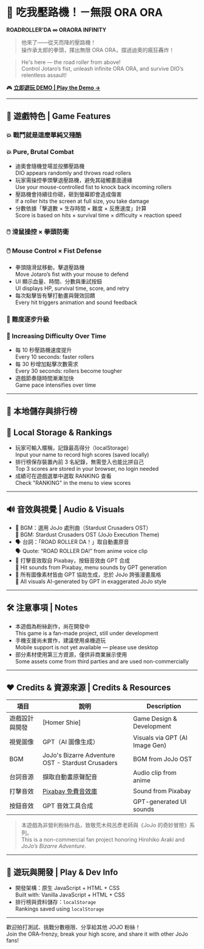 # 🥊 吃我壓路機！－無限 ORA ORA

**ROADROLLER'DA ∞ ORAORA INFINITY**

> 他來了——從天而降的壓路機！  
> 操作承太郎的拳頭，揮出無限 ORA ORA，撐過迪奧的瘋狂轟炸！

> He's here — the road roller from above!  
> Control Jotaro’s fist, unleash infinite ORA ORA, and survive DIO’s relentless assault!

🎮 **[立即遊玩 DEMO | Play the Demo →](https://homershie.com/road_roller_da/)**

---

## 🔧 遊戲特色 | Game Features

### 💥 戰鬥就是這麼單純又殘酷

### 💥 Pure, Brutal Combat

- 迪奧會隨機登場並投擲壓路機  
  DIO appears randomly and throws road rollers
- 玩家需操控拳頭擊退壓路機，避免其碰觸畫面邊緣  
  Use your mouse-controlled fist to knock back incoming rollers
- 壓路機會持續往你砸，砸到螢幕即會造成傷害  
  If a roller hits the screen at full size, you take damage
- 分數依據「擊退數 × 生存時間 × 難度 × 反應速度」計算  
  Score is based on hits × survival time × difficulty × reaction speed

### 🖱️ 滑鼠操控 × 拳頭防衛

### 🖱️ Mouse Control × Fist Defense

- 拳頭隨滑鼠移動，擊退壓路機  
  Move Jotaro’s fist with your mouse to defend
- UI 顯示血量、時間、分數與重試按鈕  
  UI displays HP, survival time, score, and retry
- 每次點擊皆有擊打動畫與聲效回饋  
  Every hit triggers animation and sound feedback

### 🔄 難度逐步升級

### 🔄 Increasing Difficulty Over Time

- 每 10 秒壓路機速度提升  
  Every 10 seconds: faster rollers
- 每 30 秒增加點擊次數需求  
  Every 30 seconds: rollers become tougher
- 遊戲節奏隨時間漸漸加快  
  Game pace intensifies over time

---

## 🧠 本地儲存與排行榜

## 🧠 Local Storage & Rankings

- 玩家可輸入暱稱，記錄最高得分（localStorage）  
  Input your name to record high scores (saved locally)
- 排行榜保存裝置內前 3 名紀錄，無需登入也能比拼自己  
  Top 3 scores are stored in your browser, no login needed
- 成績可在遊戲選單中選取 RANKING 查看  
  Check "RANKING" in the menu to view scores

---

## 🔊 音效與視覺 | Audio & Visuals

- 🎵 BGM：選用 JoJo 處刑曲（Stardust Crusaders OST）  
  🎵 BGM: Stardust Crusaders OST (JoJo Execution Theme)
- 🗣️ 台詞：「ROAD ROLLER DA！」取自動畫原音  
  🗣️ Quote: “ROAD ROLLER DA!” from anime voice clip
- 🥊 打擊音效取自 Pixabay，按鈕音效由 GPT 合成  
  🥊 Hit sounds from Pixabay, menu sounds by GPT generation
- 🎨 所有圖像素材皆由 GPT 協助生成，忠於 JoJo 誇張漫畫風格  
  🎨 All visuals AI-generated by GPT in exaggerated JoJo style

---

## 🛠️ 注意事項 | Notes

- 本遊戲為粉絲創作，尚在開發中  
  This game is a fan-made project, still under development
- 手機支援尚未實作，建議使用桌機遊玩  
  Mobile support is not yet available — please use desktop
- 部分素材使用第三方資源，僅供非商業展示使用  
  Some assets come from third parties and are used non-commercially

---

## ❤️ Credits & 資源來源 | Credits & Resources

| 項目           | 說明                                                     | Description                    |
| -------------- | -------------------------------------------------------- | ------------------------------ |
| 遊戲設計與開發 | [Homer Shie]                                             | Game Design & Development      |
| 視覺圖像       | GPT（AI 圖像生成）                                       | Visuals via GPT (AI Image Gen) |
| BGM            | JoJo's Bizarre Adventure OST - Stardust Crusaders        | BGM from JoJo OST              |
| 台詞音源       | 擷取自動畫原聲配音                                       | Audio clip from anime          |
| 打擊音效       | [Pixabay 免費音效庫](https://pixabay.com/sound-effects/) | Sound from Pixabay             |
| 按鈕音效       | GPT 音效工具合成                                         | GPT-generated UI sounds        |

> 本遊戲為非營利粉絲作品，致敬荒木飛呂彥老師與《JoJo 的奇妙冒險》系列。  
> This is a non-commercial fan project honoring Hirohiko Araki and _JoJo’s Bizarre Adventure_.

---

## 📂 遊玩與開發 | Play & Dev Info

- 開發架構：原生 JavaScript + HTML + CSS  
  Built with: Vanilla JavaScript + HTML + CSS
- 排行榜與資料儲存：`localStorage`  
  Rankings saved using `localStorage`

---

歡迎拍打測試、挑戰分數極限、分享給其他 JOJO 粉絲！  
Join the ORA-frenzy, break your high score, and share it with other JoJo fans!
